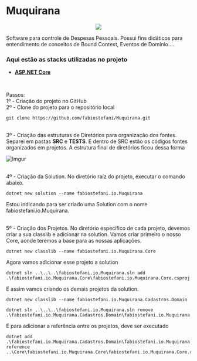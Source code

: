 # Muquirana

<div style="text-align:center"><img src="https://i.imgur.com/Xq77oaD.png" /></div>

Software para controle de Despesas Pessoais. Possui fins didáticos para entendimento de conceitos de Bound Context, Eventos de Domínio....


### Aqui estão as stacks utilizadas no projeto 
 - [**ASP.NET Core**](https://docs.microsoft.com/pt-br/aspnet/core/?view=aspnetcore-5.0)
</br>


Passos:
<br>1º - Criação do projeto no GitHub
<br>2º - Clone do projeto para o repositório local
```
git clone https://github.com/fabiostefani/Muquirana.git
```
<br>3º - Criação das estruturas de Diretórios para organização dos fontes. Separei em pastas **SRC** e **TESTS**. E dentro de SRC estão os códigos fontes organizados em projetos.
A estrutura final de diretórios ficou dessa forma

![Imgur](https://i.imgur.com/PFIkzQH.png)



<br>4º - Criação da Solution. No diretório raíz do projeto, executar o comando abaixo.
```
dotnet new solution --name fabiostefani.io.Muquirana
```
Estou indicando para ser criado uma Solution com o nome fabiostefani.io.Muquirana.

<br>5º - Criação dos Projetos. No diretório especifico de cada projeto, devemos criar a sua classlib e adicionar na solution.
Vamos criar primeiro o nosso Core, aonde teremos a base para as nossas aplicações.
```
dotnet new classlib --name fabiostefani.io.Muquirana.Core
```
Agora vamos adicionar esse projeto a solution
```
dotnet sln ..\..\..\fabiostefani.io.Muquirana.sln add .\fabiostefani.io.Muquirana.Core\fabiostefani.io.Muquirana.Core.csproj
```
E assim vamos criando os demais projetos da solution.
```
dotnet new classlib --name fabiostefani.io.Muquirana.Cadastros.Domain

dotnet sln ..\..\..\fabiostefani.io.Muquirana.sln remove .\fabiostefani.io.Muquirana.Cadastros.Domain\fabiostefani.io.Muquirana.Cadastros.Domain.csproj
```
E para adicionar a referência entre os projetos, deve ser executado
```
dotnet add .\fabiostefani.io.Muquirana.Cadastros.Domain\fabiostefani.io.Muquirana.Cadastros.Domain.csproj reference ..\Core\fabiostefani.io.Muquirana.Core\fabiostefani.io.Muquirana.Core.csproj
```
